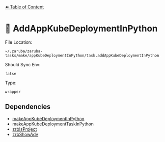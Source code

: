 [⬅️ Table of Content](../README.md)

# 🚢 AddAppKubeDeploymentInPython

File Location:

    ~/.zaruba/zaruba-tasks/make/appKubeDeploymentInPython/task.addAppKubeDeploymentInPython.yaml

Should Sync Env:

    false

Type:

    wrapper


## Dependencies

* [makeAppKubeDeploymentInPython](makeAppKubeDeploymentInPython.md)
* [makeAppKubeDeploymentTaskInPython](makeAppKubeDeploymentTaskInPython.md)
* [zrbIsProject](zrbIsProject.md)
* [zrbShowAdv](zrbShowAdv.md)